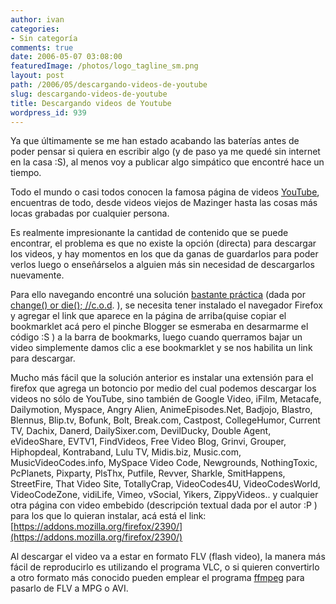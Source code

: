 ```yaml
---
author: ivan
categories:
- Sin categoría
comments: true
date: 2006-05-07 03:08:00
featuredImage: /photos/logo_tagline_sm.png
layout: post
path: /2006/05/descargando-videos-de-youtube
slug: descargando-videos-de-youtube
title: Descargando videos de Youtube
wordpress_id: 939
---
```


Ya que últimamente se me han estado acabando las baterías antes de poder pensar si quiera en escribir algo (y de paso ya me quedé sin internet en la casa :S), al menos voy a publicar algo simpático que encontré hace un tiempo.

Todo el mundo o casi todos conocen la famosa página de videos [YouTube](https://www.youtube.com), encuentras de todo, desde videos viejos de Mazinger hasta las cosas más locas grabadas por cualquier persona.

Es realmente impresionante la cantidad de contenido que se puede encontrar, el problema es que no existe la opción (directa) para descargar los videos, y hay momentos en los que da ganas de guardarlos para poder verlos luego o enseñárselos a alguien más sin necesidad de descargarlos nuevamente.

Para ello navegando encontré una solución [bastante práctica](https://vntructuyen.net/%7Ewasabi/2006/vietnamese-talks/how-to-download-songs-from-nhacso-dot-net.aspx) (dada por
[change() or die(); //c.o.d](https://vntructuyen.net/%7Ewasabi/). ), se necesita tener instalado el navegador Firefox y agregar el link que aparece en la página de arriba(quise copiar el bookmarklet acá pero el pinche Blogger se esmeraba en desarmarme el código :S ) a la barra de bookmarks, luego cuando querramos bajar un video simplemente damos clic a ese bookmarklet y se nos habilita un link para descargar.

Mucho más fácil que la solución anterior es instalar una extensión para el firefox que agrega un botoncio por medio del cual podemos descargar los videos no sólo de YouTube, sino también de Google Video, iFilm, Metacafe, Dailymotion, Myspace, Angry Alien, AnimeEpisodes.Net, Badjojo, Blastro, Blennus, Blip.tv, Bofunk, Bolt, Break.com, Castpost, CollegeHumor, Current TV, Dachix, Danerd, DailySixer.com, DevilDucky, Double Agent, eVideoShare, EVTV1, FindVideos, Free Video Blog, Grinvi, Grouper, Hiphopdeal, Kontraband, Lulu TV, Midis.biz, Music.com, MusicVideoCodes.info, MySpace Video Code, Newgrounds, NothingToxic, PcPlanets, Pixparty, PlsThx, Putfile, Revver, Sharkle, SmitHappens, StreetFire, That Video Site, TotallyCrap, VideoCodes4U, VideoCodesWorld, VideoCodeZone, vidiLife, Vimeo, vSocial, Yikers, ZippyVideos.. y cualquier otra página con video embebido (descripción textual dada por el autor :P ) para los que lo quieran instalar, acá está el link: [https://addons.mozilla.org/firefox/2390/](https://addons.mozilla.org/firefox/2390/)

Al descargar el video va a estar en formato FLV (flash video), la manera más fácil de reproducirlo es utilizando el programa VLC, o si quieren convertirlo a otro formato más conocido pueden emplear el programa [ffmpeg](https://ffmpeg.sourceforge.net/download.php) para pasarlo de FLV a MPG o AVI.